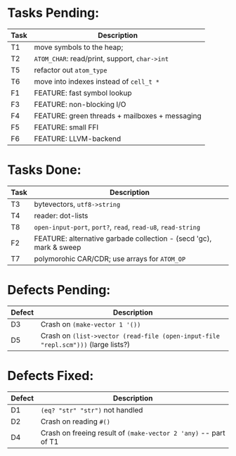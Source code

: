 Tasks Pending:
=============
| Task  | Description        
|-------|--------------------
| T1    | move symbols to the heap; 
| T2    | `ATOM_CHAR`: read/print, support, `char->int`
| T5    | refactor out `atom_type`
| T6    | move into indexes instead of `cell_t *` 
| F1    | FEATURE: fast symbol lookup
| F3    | FEATURE: non-blocking I/O
| F4    | FEATURE: green threads + mailboxes + messaging
| F5    | FEATURE: small FFI
| F6    | FEATURE: LLVM-backend

Tasks Done:
===========
| Task  | Description        
|-------|--------------------
| T3    | bytevectors, `utf8->string`
| T4    | reader: dot-lists
| T8    | `open-input-port`, `port?`, `read`, `read-u8`, `read-string`
| F2    | FEATURE: alternative garbade collection - (secd 'gc), mark & sweep
| T7    | polymorohic CAR/CDR; use arrays for `ATOM_OP`

Defects Pending:
===============
| Defect| Description
|-------|--------------------
| D3    | Crash on `(make-vector 1 '())`
| D5    | Crash on `(list->vector (read-file (open-input-file "repl.scm")))` (large lists?)

Defects Fixed:
=============
| Defect| Description
|-------|--------------------
|  D1   |  `(eq? "str" "str")` not handled
| D2    | Crash on reading `#()`
| D4    | Crash on freeing result of `(make-vector 2 'any)` -- part of T1
